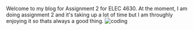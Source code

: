 

Welcome to my blog for Assignment 2 for ELEC 4630. At the moment, I am doing assignment 2 and
it's taking up a lot of time but I am throughly enjoying it so thats always a good thing.
![coding](https://github.com/amanoj0204/amanoj0204.github.io/assets/161025128/393d5fd0-9008-473d-a457-9ab8320c5ca2)

